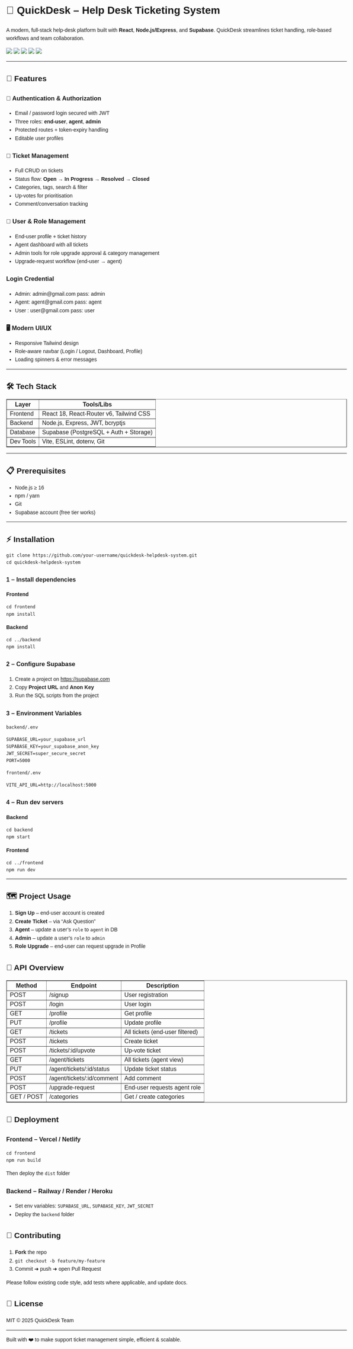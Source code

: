 <!DOCTYPE html>
<html lang="en">
<head>
  <meta charset="UTF-8" />
  <meta name="viewport" content="width=device-width, initial-scale=1.0"/>
  
</head>
<body style="font-family: Arial, sans-serif; line-height: 1.6; padding: 20px; max-width: 1000px; margin: auto;">

<h1>🚀 QuickDesk – Help Desk Ticketing System</h1>
<p>A modern, full-stack help-desk platform built with <strong>React</strong>, <strong>Node.js/Express</strong>, and <strong>Supabase</strong>. QuickDesk streamlines ticket handling, role-based workflows and team collaboration.</p>

<p>
  <img src="https://img.shields.io/badge/Status-Production%20Ready-brightgreen" />
  <img src="https://img.shields.io/badge/React-18.3.1-blue" />
  <img src="https://img.shields.io/badge/Node.js-Express-green" />
  <img src="https://img.shields.io/badge/Database-Supabase-orange" />
  <img src="https://img.shields.io/badge/Styling-Tailwind%20CSS-38B2AC" />
</p>

<hr/>

<h2>🚀 Features</h2>

<h3>🔐 Authentication & Authorization</h3>
<ul>
  <li>Email / password login secured with JWT</li>
  <li>Three roles: <strong>end-user</strong>, <strong>agent</strong>, <strong>admin</strong></li>
  <li>Protected routes + token-expiry handling</li>
  <li>Editable user profiles</li>
</ul>

<h3>🎫 Ticket Management</h3>
<ul>
  <li>Full CRUD on tickets</li>
  <li>Status flow: <strong>Open → In Progress → Resolved → Closed</strong></li>
  <li>Categories, tags, search & filter</li>
  <li>Up-votes for prioritisation</li>
  <li>Comment/conversation tracking</li>
</ul>

<h3>👥 User & Role Management</h3>
<ul>
  <li>End-user profile + ticket history</li>
  <li>Agent dashboard with all tickets</li>
  <li>Admin tools for role upgrade approval & category management</li>
  <li>Upgrade-request workflow (end-user → agent)</li>
</ul>

<h3>Login Credential</h3>
<ul>
  <li>Admin: admin@gmail.com  pass: admin</li>
  <li>Agent: agent@gmail.com  pass: agent</li>
  <li>User : user@gmail.com   pass: user</li>
  
</ul>

<h3>🖥 Modern UI/UX</h3>
<ul>
  <li>Responsive Tailwind design</li>
  <li>Role-aware navbar (Login / Logout, Dashboard, Profile)</li>
  <li>Loading spinners & error messages</li>
</ul>

<hr/>

<h2>🛠 Tech Stack</h2>
<table border="1" cellpadding="6" cellspacing="0">
<thead><tr><th>Layer</th><th>Tools/Libs</th></tr></thead>
<tbody>
<tr><td>Frontend</td><td>React 18, React-Router v6, Tailwind CSS</td></tr>
<tr><td>Backend</td><td>Node.js, Express, JWT, bcryptjs</td></tr>
<tr><td>Database</td><td>Supabase (PostgreSQL + Auth + Storage)</td></tr>
<tr><td>Dev Tools</td><td>Vite, ESLint, dotenv, Git</td></tr>
</tbody>
</table>

<hr/>

<h2>📋 Prerequisites</h2>
<ul>
  <li>Node.js ≥ 16</li>
  <li>npm / yarn</li>
  <li>Git</li>
  <li>Supabase account (free tier works)</li>
</ul>

<hr/>
<h2>⚡ Installation</h2>
<pre><code>git clone https://github.com/your-username/quickdesk-helpdesk-system.git
cd quickdesk-helpdesk-system</code></pre>

<h3>1 – Install dependencies</h3>
<p><strong>Frontend</strong></p>
<pre><code>cd frontend
npm install</code></pre>

<p><strong>Backend</strong></p>
<pre><code>cd ../backend
npm install</code></pre>

<h3>2 – Configure Supabase</h3>
<ol>
  <li>Create a project on <a href="https://supabase.com">https://supabase.com</a></li>
  <li>Copy <strong>Project URL</strong> and <strong>Anon Key</strong></li>
  <li>Run the SQL scripts from the project</li>
</ol>

<h3>3 – Environment Variables</h3>
<p><code>backend/.env</code></p>
<pre><code>SUPABASE_URL=your_supabase_url
SUPABASE_KEY=your_supabase_anon_key
JWT_SECRET=super_secure_secret
PORT=5000</code></pre>

<p><code>frontend/.env</code></p>
<pre><code>VITE_API_URL=http://localhost:5000</code></pre>

<h3>4 – Run dev servers</h3>
<p><strong>Backend</strong></p>
<pre><code>cd backend
npm start</code></pre>

<p><strong>Frontend</strong></p>
<pre><code>cd ../frontend
npm run dev</code></pre>

<hr/>
<h2>🗺 Project Usage</h2>
<ol>
  <li><strong>Sign Up</strong> – end-user account is created</li>
  <li><strong>Create Ticket</strong> – via “Ask Question”</li>
  <li><strong>Agent</strong> – update a user’s <code>role</code> to <code>agent</code> in DB</li>
  <li><strong>Admin</strong> – update a user’s <code>role</code> to <code>admin</code></li>
  <li><strong>Role Upgrade</strong> – end-user can request upgrade in Profile</li>
</ol>

<h2>🔧 API Overview</h2>
<table border="1" cellpadding="6" cellspacing="0">
<thead><tr><th>Method</th><th>Endpoint</th><th>Description</th></tr></thead>
<tbody>
<tr><td>POST</td><td>/signup</td><td>User registration</td></tr>
<tr><td>POST</td><td>/login</td><td>User login</td></tr>
<tr><td>GET</td><td>/profile</td><td>Get profile</td></tr>
<tr><td>PUT</td><td>/profile</td><td>Update profile</td></tr>
<tr><td>GET</td><td>/tickets</td><td>All tickets (end-user filtered)</td></tr>
<tr><td>POST</td><td>/tickets</td><td>Create ticket</td></tr>
<tr><td>POST</td><td>/tickets/:id/upvote</td><td>Up-vote ticket</td></tr>
<tr><td>GET</td><td>/agent/tickets</td><td>All tickets (agent view)</td></tr>
<tr><td>PUT</td><td>/agent/tickets/:id/status</td><td>Update ticket status</td></tr>
<tr><td>POST</td><td>/agent/tickets/:id/comment</td><td>Add comment</td></tr>
<tr><td>POST</td><td>/upgrade-request</td><td>End-user requests agent role</td></tr>
<tr><td>GET / POST</td><td>/categories</td><td>Get / create categories</td></tr>
</tbody>
</table>

<h2>🚀 Deployment</h2>
<h3>Frontend – Vercel / Netlify</h3>
<pre><code>cd frontend
npm run build</code></pre>
<p>Then deploy the <code>dist</code> folder</p>

<h3>Backend – Railway / Render / Heroku</h3>
<ul>
  <li>Set env variables: <code>SUPABASE_URL</code>, <code>SUPABASE_KEY</code>, <code>JWT_SECRET</code></li>
  <li>Deploy the <code>backend</code> folder</li>
</ul>

<h2>🤝 Contributing</h2>
<ol>
  <li><strong>Fork</strong> the repo</li>
  <li><code>git checkout -b feature/my-feature</code></li>
  <li>Commit ➜ push ➜ open Pull Request</li>
</ol>

<p>Please follow existing code style, add tests where applicable, and update docs.</p>

<h2>📝 License</h2>
<p>MIT © 2025 QuickDesk Team</p>

<hr/>
<p>Built with ❤️ to make support ticket management simple, efficient & scalable.</p>

</body>
</html>
